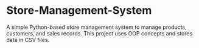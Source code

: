# Store-Management-System
A simple Python-based store management system to manage products, customers, and sales records.   This project uses  OOP concepts and stores data in CSV files.
